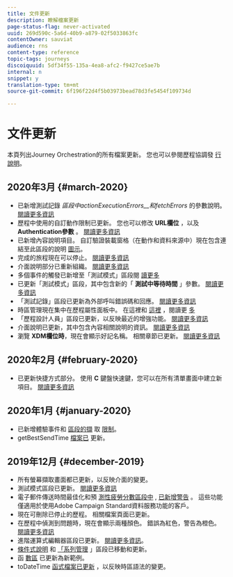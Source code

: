 ```yaml
---
title: 文件更新
description: 瞭解檔案更新
page-status-flag: never-activated
uuid: 269d590c-5a6d-40b9-a879-02f5033863fc
contentOwner: sauviat
audience: rns
content-type: reference
topic-tags: journeys
discoiquuid: 5df34f55-135a-4ea8-afc2-f9427ce5ae7b
internal: n
snippet: y
translation-type: tm+mt
source-git-commit: 6f196f22d4f5b03973bead78d3fe5454f109734d

---
```



# 文件更新

本頁列出Journey Orchestration的所有檔案更新。
您也可以參閱歷程協調發 [行說明](../release-notes/release-notes.md)。

## 2020年3月 {#march-2020}

* 已新增測試記錄 _區段中actionExecutionErrors__和fetchErrors_ 的參數說明。 [閱讀更多資訊](../action/testing-the-journey.md#viewing_logs)
* 歷程中使用的自訂動作限制已更新。 您也可以修改 **URL欄位** ，以及 **Authentication參數** 。 [閱讀更多資訊](../action/about-custom-action-configuration.md)
* 已新增內容說明項目。 自訂驗證裝載窗格（在動作和資料來源中）現在包含連結至此區段的說明 [圖示](../datasource/external-data-sources.md#section_wjp_nl5_nhb)。
* 完成的旅程現在可以停止。 [閱讀更多資訊](../building-journeys/using-the-journey-designer.md)
* 介面說明部分已重新組織。 [閱讀更多資訊](../about/user-interface.md)
* 多個事件的觸發已新增至「測試模式」區段閱 [讀更多](../building-journeys/testing-the-journey.md#firing_events)
* 已更新「測試模式」區段，其中包含新的「 **測試中等待時間** 」參數。 [閱讀更多資訊](../building-journeys/testing-the-journey.md)
* 「測試記錄」區段已更新為外部呼叫錯誤碼和回應。 [閱讀更多資訊](../building-journeys/testing-the-journey.md#viewing_logs)
* 時區管理現在集中在歷程屬性面板中。 在這裡和 [這裡](../building-journeys/changing-properties.md#timezone) ，閱讀更 [多](../building-journeys/timezone-management.md)
* 「歷程設計人員」區段已更新，以反映最近的增強功能。 [閱讀更多資訊](../building-journeys/using-the-journey-designer.md)
* 介面說明已更新，其中包含內容相關說明的資訊。 [閱讀更多資訊](../about/user-interface.md#section_ksq_zr1_ffb)
* 瀏覽 **XDM欄位時**，現在會顯示好記名稱。 相關章節已更新。 [閱讀更多資訊](../about/user-interface.md#friendly-names-display)


## 2020年2月 {#february-2020}

* 已更新快捷方式部分。 使用 **C** 鍵盤快速鍵，您可以在所有清單畫面中建立新項目。 [閱讀更多資訊](../about/user-interface.md#section_ksq_zr1_ffb)

## 2020年1月 {#january-2020}

* 已新增體驗事件和 [區段的擷](../datasource/adobe-experience-platform-data-source.md) 取 [限制](../functions/functioninsegment.md)。
* getBestSendTime [檔案已](../functions/functiongetbestsendtime.md) 更新。

## 2019年12月 {#december-2019}

* 所有螢幕擷取畫面都已更新，以反映介面的變更。
* 測試模式區段已更新。 [閱讀更多資訊](../building-journeys/testing-the-journey.md)
* 電子郵件傳送時間最佳化和預 [測性疲勞分數區段中](../building-journeys/wait-activity.md) , [已新增警告](../usecase/leveraging-fatigue-scores.md) 。 這些功能僅適用於使用Adobe Campaign Standard資料服務功能的客戶。
* 現在可刪除已停止的歷程。 相關檔案頁面已更新。
* 在歷程中偵測到問題時，現在會顯示兩種顏色。 錯誤為紅色，警告為橙色。 [閱讀更多資訊](../about/troubleshooting.md)
* 進階運算式編輯器區段已更新。 [閱讀更多資訊](../expression/expressionadvanced.md)。
* [條件式說明](../expression/conditional-instruction.md) 和 [「系列管理](../expression/collection-management-functions.md) 」區段已移動和更新。
* 函 [數區](../expression/functions.md) 已更新為新範例。
* toDateTime [函式檔案已更新](../functions/functiontodatetime.md) ，以反映時區語法的變更。
